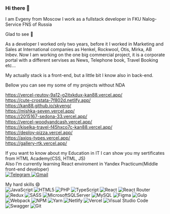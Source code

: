 ### Hi there 👋
I am Evgeny from Moscow
I work as a fullstack developer in FKU Nalog-Service FNS of Russia

Glad to see 🔭

As a developer I worked only two years, before it I worked in Marketing and Sales at International companies as Henkel, Rockwool, Otis, Mirka, AB Inbev.
Now I am working on the one big commercial project, it is a corporate portal with a different servises as News, Telephone book, Travel Booking etc...

My actually stack is a front-end, but a little bit I know also in back-end. 

Bellow you can see my some of my projects without NDA

https://vercel-reutov-9a12-g2itxkdux-kan88.vercel.app/ <br>
https://cute-crostata-7f802d.netlify.app/ <br>
https://kan88.github.io/skyeng/ <br>
https://mishka-seven.vercel.app/ <br>
https://2015167-sedona-33.vercel.app/ <br>
https://vercel-woodyandcash.vercel.app/ <br>
https://kiselka-travel-f45hxco7c-kan88.vercel.app/ <br>
https://deploy-pizza.vercel.app/ <br>
https://axios-types.vercel.app/ <br>
https://gallery-rtk.vercel.app/ <br>

If you want to know about my Education in IT I can show you my sertificates from HTML Academy(CSS, HTML, JS)<br>
Also I’m currently learning React enviroment in Yandex Practicum(Middle front-end developer) <br>
<a href="https://t.me/kan_1988" rel="nofollow">
  ![Telegram](https://img.shields.io/badge/Telegram-2CA5E0?style=for-the-badge&logo=telegram&logoColor=white)
</a>
<a href="mailto:evgenijkan1988@gmail.com">
  ![Gmail](https://img.shields.io/badge/Gmail-D14836?style=for-the-badge&logo=gmail&logoColor=white)
</a>

My hard skills 😄 <br>
![JavaScript](https://img.shields.io/badge/javascript-%23323330.svg?style=for-the-badge&logo=javascript&logoColor=%23F7DF1E)
![HTML5](https://img.shields.io/badge/html5-%23E34F26.svg?style=for-the-badge&logo=html5&logoColor=white)
![PHP](https://img.shields.io/badge/php-%23777BB4.svg?style=for-the-badge&logo=php&logoColor=white)
![TypeScript](https://img.shields.io/badge/typescript-%23007ACC.svg?style=for-the-badge&logo=typescript&logoColor=white)
![React](https://img.shields.io/badge/react-%2320232a.svg?style=for-the-badge&logo=react&logoColor=%2361DAFB)
![React Router](https://img.shields.io/badge/React_Router-CA4245?style=for-the-badge&logo=react-router&logoColor=white)
![Redux](https://img.shields.io/badge/redux-%23593d88.svg?style=for-the-badge&logo=redux&logoColor=white)
![SASS](https://img.shields.io/badge/SASS-hotpink.svg?style=for-the-badge&logo=SASS&logoColor=white)
![MicrosoftSQLServer](https://img.shields.io/badge/Microsoft%20SQL%20Server-CC2927?style=for-the-badge&logo=microsoft%20sql%20server&logoColor=white)
![MySQL](https://img.shields.io/badge/mysql-%2300f.svg?style=for-the-badge&logo=mysql&logoColor=white)
![Figma](https://img.shields.io/badge/figma-%23F24E1E.svg?style=for-the-badge&logo=figma&logoColor=white)
![Gulp](https://img.shields.io/badge/GULP-%23CF4647.svg?style=for-the-badge&logo=gulp&logoColor=white)
![Webpack](https://img.shields.io/badge/webpack-%238DD6F9.svg?style=for-the-badge&logo=webpack&logoColor=black)
![NPM](https://img.shields.io/badge/NPM-%23CB3837.svg?style=for-the-badge&logo=npm&logoColor=white)
![Yarn](https://img.shields.io/badge/yarn-%232C8EBB.svg?style=for-the-badge&logo=yarn&logoColor=white)
![Netlify](https://img.shields.io/badge/netlify-%23000000.svg?style=for-the-badge&logo=netlify&logoColor=#00C7B7)
![Vercel](https://img.shields.io/badge/vercel-%23000000.svg?style=for-the-badge&logo=vercel&logoColor=white)
![Visual Studio Code](https://img.shields.io/badge/Visual%20Studio%20Code-0078d7.svg?style=for-the-badge&logo=visual-studio-code&logoColor=white)
![Swagger](https://img.shields.io/badge/-Swagger-%23Clojure?style=for-the-badge&logo=swagger&logoColor=white)
![Git](https://img.shields.io/badge/git-%23F05033.svg?style=for-the-badge&logo=git&logoColor=white)

<!--
**kan88/kan88** is a ✨ _special_ ✨ repository because its `README.md` (this file) appears on your GitHub profile.

Here are some ideas to get you started:

- 🔭 I’m currently working on ...
- 🌱 I’m currently learning ...
- 👯 I’m looking to collaborate on ...
- 🤔 I’m looking for help with ...
- 💬 Ask me about ...
- 📫 How to reach me: ...
- 😄 Pronouns: ...
- ⚡ Fun fact: ...
-->
